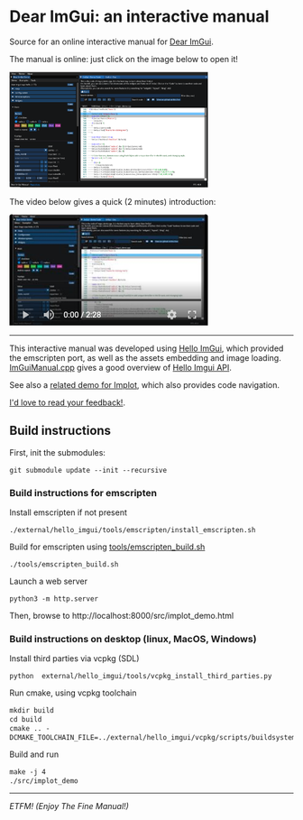# Dear ImGui: an interactive manual

Source for an online interactive manual for [Dear ImGui](https://github.com/ocornut/imgui).

The manual is online: just click on the image below to open it!

[![ImGui Manual](doc/images/link_manual.png)](https://traineq.org/imgui_manual/src/imgui_manual.html)

The video below gives a quick (2 minutes) introduction:

[![video on youtube](doc/images/link_youtube_demo.png)](https://www.youtube.com/watch?v=MJ5jgoPPjH4)


---
This interactive manual was developed using [Hello ImGui](https://github.com/pthom/hello_imgui), which provided the emscripten port, as well as the assets embedding and image loading. [ImGuiManual.cpp](src/ImGuiManual.cpp) gives a good overview of [Hello Imgui API](https://github.com/pthom/hello_imgui/blob/master/src/hello_imgui/hello_imgui_api.md).

See also a [related demo for Implot](https://traineq.org/implot_demo/src/implot_demo.html), which also provides code navigation.

[I'd love to read your feedback!](https://github.com/pthom/imgui_manual/issues/1). 


## Build instructions

First, init the submodules:
````
git submodule update --init --recursive
````


### Build instructions for emscripten

Install emscripten if not present

````
./external/hello_imgui/tools/emscripten/install_emscripten.sh
````

Build for emscripten using [tools/emscripten_build.sh](tools/emscripten_build.sh)
````
./tools/emscripten_build.sh
````

Launch a web server
````
python3 -m http.server
````

Then, browse to http://localhost:8000/src/implot_demo.html

### Build instructions on desktop (linux, MacOS, Windows)

Install third parties via vcpkg (SDL)
````
python  external/hello_imgui/tools/vcpkg_install_third_parties.py
````

Run cmake, using vcpkg toolchain
````
mkdir build
cd build
cmake .. -DCMAKE_TOOLCHAIN_FILE=../external/hello_imgui/vcpkg/scripts/buildsystems/vcpkg.cmake
````

Build and run
````
make -j 4
./src/implot_demo
````

---

_ETFM! (Enjoy The Fine Manual!)_
